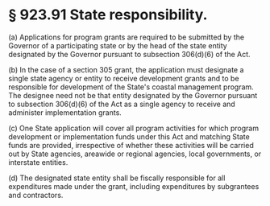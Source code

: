 # § 923.91   State responsibility.

(a) Applications for program grants are required to be submitted by the Governor of a participating state or by the head of the state entity designated by the Governor pursuant to subsection 306(d)(6) of the Act.


(b) In the case of a section 305 grant, the application must designate a single state agency or entity to receive development grants and to be responsible for development of the State's coastal management program. The designee need not be that entity designated by the Governor pursuant to subsection 306(d)(6) of the Act as a single agency to receive and administer implementation grants.


(c) One State application will cover all program activities for which program development or implementation funds under this Act and matching State funds are provided, irrespective of whether these activities will be carried out by State agencies, areawide or regional agencies, local governments, or interstate entities.


(d) The designated state entity shall be fiscally responsible for all expenditures made under the grant, including expenditures by subgrantees and contractors.




